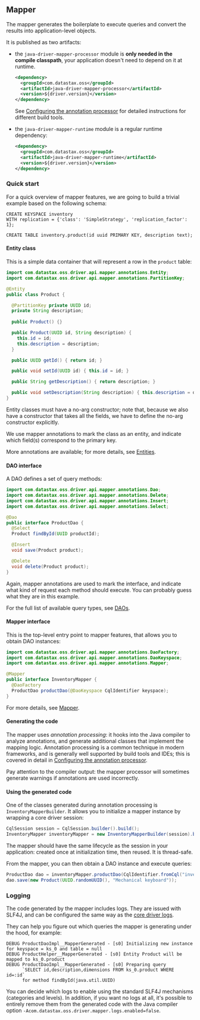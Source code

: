 ## Mapper

The mapper generates the boilerplate to execute queries and convert the results into
application-level objects.

It is published as two artifacts:

* the `java-driver-mapper-processor` module is **only needed in the compile classpath**, your
  application doesn't need to depend on it at runtime.

    ```xml
    <dependency>
      <groupId>com.datastax.oss</groupId>
      <artifactId>java-driver-mapper-processor</artifactId>
      <version>${driver.version}</version>
    </dependency>
    ```
    
    See [Configuring the annotation processor](config/) for detailed instructions for different
    build tools.
    
* the `java-driver-mapper-runtime` module is a regular runtime dependency: 
    
    ```xml
    <dependency>
      <groupId>com.datastax.oss</groupId>
      <artifactId>java-driver-mapper-runtime</artifactId>
      <version>${driver.version}</version>
    </dependency>
    ```

### Quick start

For a quick overview of mapper features, we are going to build a trivial example based on the
following schema:

```
CREATE KEYSPACE inventory
WITH replication = {'class': 'SimpleStrategy', 'replication_factor': 1};

CREATE TABLE inventory.product(id uuid PRIMARY KEY, description text);
```

#### Entity class

This is a simple data container that will represent a row in the `product` table:

```java
import com.datastax.oss.driver.api.mapper.annotations.Entity;
import com.datastax.oss.driver.api.mapper.annotations.PartitionKey;

@Entity
public class Product {

  @PartitionKey private UUID id;
  private String description;
  
  public Product() {}

  public Product(UUID id, String description) {
    this.id = id;
    this.description = description;
  }  

  public UUID getId() { return id; }

  public void setId(UUID id) { this.id = id; }

  public String getDescription() { return description; }

  public void setDescription(String description) { this.description = description; }
}
```

Entity classes must have a no-arg constructor; note that, because we also have a constructor that
takes all the fields, we have to define the no-arg constructor explicitly.

We use mapper annotations to mark the class as an entity, and indicate which field(s) correspond to
the primary key.

More annotations are available; for more details, see [Entities](entities/).

#### DAO interface

A DAO defines a set of query methods:

```java
import com.datastax.oss.driver.api.mapper.annotations.Dao;
import com.datastax.oss.driver.api.mapper.annotations.Delete;
import com.datastax.oss.driver.api.mapper.annotations.Insert;
import com.datastax.oss.driver.api.mapper.annotations.Select;

@Dao
public interface ProductDao {
  @Select
  Product findById(UUID productId);

  @Insert
  void save(Product product);

  @Delete
  void delete(Product product);
}
```

Again, mapper annotations are used to mark the interface, and indicate what kind of request each
method should execute. You can probably guess what they are in this example.

For the full list of available query types, see [DAOs](daos/).

#### Mapper interface

This is the top-level entry point to mapper features, that allows you to obtain DAO instances:

```java
import com.datastax.oss.driver.api.mapper.annotations.DaoFactory;
import com.datastax.oss.driver.api.mapper.annotations.DaoKeyspace;
import com.datastax.oss.driver.api.mapper.annotations.Mapper;

@Mapper
public interface InventoryMapper {
  @DaoFactory
  ProductDao productDao(@DaoKeyspace CqlIdentifier keyspace);
}
```

For more details, see [Mapper](mapper/).

#### Generating the code

The mapper uses *annotation processing*: it hooks into the Java compiler to analyze annotations, and
generate additional classes that implement the mapping logic. Annotation processing is a common
technique in modern frameworks, and is generally well supported by build tools and IDEs; this is
covered in detail in [Configuring the annotation processor](config/).

Pay attention to the compiler output: the mapper processor will sometimes generate warnings if
annotations are used incorrectly.

#### Using the generated code

One of the classes generated during annotation processing is `InventoryMapperBuilder`. It allows you
to initialize a mapper instance by wrapping a core driver session:

```java
CqlSession session = CqlSession.builder().build();
InventoryMapper inventoryMapper = new InventoryMapperBuilder(session).build();
```

The mapper should have the same lifecycle as the session in your application: created once at
initialization time, then reused. It is thread-safe.

From the mapper, you can then obtain a DAO instance and execute queries:

```java
ProductDao dao = inventoryMapper.productDao(CqlIdentifier.fromCql("inventory"));
dao.save(new Product(UUID.randomUUID(), "Mechanical keyboard"));
```

### Logging

The code generated by the mapper includes logs. They are issued with SLF4J, and can be configured
the same way as the [core driver logs](../core/logging/).

They can help you figure out which queries the mapper is generating under the hood, for example:

```
DEBUG ProductDaoImpl__MapperGenerated - [s0] Initializing new instance for keyspace = ks_0 and table = null
DEBUG ProductHelper__MapperGenerated - [s0] Entity Product will be mapped to ks_0.product
DEBUG ProductDaoImpl__MapperGenerated - [s0] Preparing query
      `SELECT id,description,dimensions FROM ks_0.product WHERE id=:id`
      for method findById(java.util.UUID)
```

You can decide which logs to enable using the standard SLF4J mechanisms (categories and levels). In
addition, if you want no logs at all, it's possible to entirely remove them from the generated code
with the Java compiler option `-Acom.datastax.oss.driver.mapper.logs.enabled=false`.
